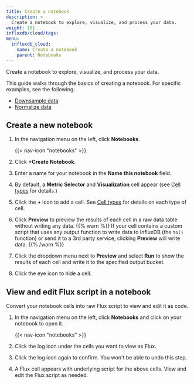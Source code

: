 ```yaml
---
title: Create a notebook
description: >
  Create a notebook to explore, visualize, and process your data.
weight: 101
influxdb/cloud/tags:
menu:
  influxdb_cloud:
    name: Create a notebook
    parent: Notebooks
---
```


Create a notebook to explore, visualize, and process your data.

This guide walks through the basics of creating a notebook. For specific examples, see the following:

  - [Downsample data](/influxdb/cloud/notebooks/downsample/)
  - [Normalize data](/influxdb/cloud/notebooks/clean-data/)

## Create a new notebook
1. In the navigation menu on the left, click **Notebooks**.

    {{< nav-icon "notebooks" >}}
2. Click **+Create Notebook**.
3. Enter a name for your notebook in the **Name this notebook** field.
4. By default, a **Metric Selector** and **Visualization** cell appear (see [Cell types](/influxdb/cloud/notebooks/notebooks-overview/#cell-types) for details.)
5. Click the **+** icon to add a cell. See [Cell types](/influxdb/cloud/notebooks/notebooks-overview/#cell-types) for details on each type of cell.
6. Click **Preview** to preview the results of each cell in a raw data table without writing any data.
    {{% warn %}}
If your cell contains a custom script that uses any output function to write data to InfluxDB (the `to()` function) or send it to a 3rd party service, clicking **Preview** will write data.
    {{% /warn %}}
7. Click the dropdown menu next to **Preview** and select **Run** to show the results of each cell and write it to the specified output bucket.
8. Click the eye icon to hide a cell.

## View and edit Flux script in a notebook
Convert your notebook cells into raw Flux script to view and edit it as code.

1. In the navigation menu on the left, click **Notebooks** and click on your notebook to open it.

    {{< nav-icon "notebooks" >}}
2. Click the log icon under the cells you want to view as Flux.
3. Click the log icon again to confirm. You won't be able to undo this step.
4. A Flux cell appears with underlying script for the above cells. View and edit the Flux script as needed.
